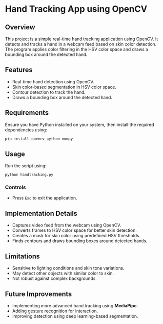 # Hand Tracking App using OpenCV

## Overview
This project is a simple real-time hand tracking application using OpenCV. It detects and tracks a hand in a webcam feed based on skin color detection. The program applies color filtering in the HSV color space and draws a bounding box around the detected hand.

## Features
- Real-time hand detection using OpenCV.
- Skin color-based segmentation in HSV color space.
- Contour detection to track the hand.
- Draws a bounding box around the detected hand.

## Requirements
Ensure you have Python installed on your system, then install the required dependencies using:

```bash
pip install opencv-python numpy
```

## Usage
Run the script using:

```bash
python handtracking.py
```

### Controls
- Press `Esc` to exit the application.

## Implementation Details
- Captures video feed from the webcam using OpenCV.
- Converts frames to HSV color space for better skin detection.
- Creates a mask for skin color using predefined HSV thresholds.
- Finds contours and draws bounding boxes around detected hands.

## Limitations
- Sensitive to lighting conditions and skin tone variations.
- May detect other objects with similar color to skin.
- Not robust against complex backgrounds.

## Future Improvements
- Implementing more advanced hand tracking using **MediaPipe**.
- Adding gesture recognition for interaction.
- Improving detection using deep learning-based segmentation.



